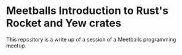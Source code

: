 # Meetballs Introduction to Rust's Rocket and Yew crates

This repository is a write up of a session of a Meetballs programming meetup.
